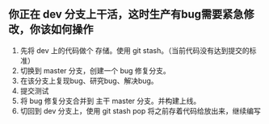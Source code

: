 ## 你正在 dev 分支上干活，这时生产有bug需要紧急修改，你该如何操作

1. 先将 dev 上的代码做个 存储。使用 git stash。（当前代码没有达到提交的标准）
2. 切换到 master 分支，创建一个 bug 修复分支。
3. 在该分支上复现bug、研究bug、解决bug。
4. 提交测试
5. 将 bug 修复分支合并到 主干 master 分支。并构建上线。
6. 切回到 dev 分支上，使用 git stash pop 将之前存着代码给放出来，继续编写